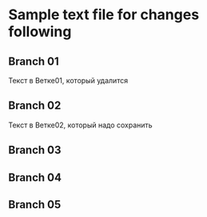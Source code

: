 # Sample text file for changes following

## Branch 01
Текст в Ветке01, который удалится

## Branch 02
Текст в Ветке02, который надо сохранить

## Branch 03

## Branch 04

## Branch 05

